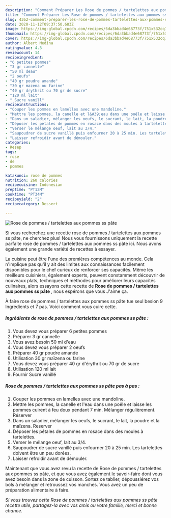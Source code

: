 ```yaml
---
description: "Comment Préparer Les Rose de pommes / tartelettes aux pommes ss pâte"
title: "Comment Préparer Les Rose de pommes / tartelettes aux pommes ss pâte"
slug: 4362-comment-preparer-les-rose-de-pommes-tartelettes-aux-pommes-ss-pate
date: 2020-11-12T09:37:50.683Z
image: https://img-global.cpcdn.com/recipes/6da3bbad4e68773f/751x532cq70/rose-de-pommes-tartelettes-aux-pommes-ss-pate-photo-principale-de-la-recette.jpg
thumbnail: https://img-global.cpcdn.com/recipes/6da3bbad4e68773f/751x532cq70/rose-de-pommes-tartelettes-aux-pommes-ss-pate-photo-principale-de-la-recette.jpg
cover: https://img-global.cpcdn.com/recipes/6da3bbad4e68773f/751x532cq70/rose-de-pommes-tartelettes-aux-pommes-ss-pate-photo-principale-de-la-recette.jpg
author: Albert Medina
ratingvalue: 4.3
reviewcount: 14
recipeingredient:
- "6 petites pommes"
- "3 gr cannelle"
- "50 ml deau"
- "2 oeufs"
- "40 gr poudre amande"
- "30 gr mazena ou farine"
- "40 gr drythrit ou 70 gr de sucre"
- "120 ml lait"
- " Sucre vanill"
recipeinstructions:
- "Couper les pommes en lamelles avec une mandoline."
- "Mettre les pommes, la canelle et l&#39;eau dans une poêle et laisse les pommes cuirent à feu doux pendant 7 min. Mélanger régulièrement. Réserver"
- "Dans un saladier, mélanger les oeufs, le sucrant, le lait, la poudre et la maïzena. Reserver"
- "Déposer les pétales de pommes en rosace dans des moules à tartelettes."
- "Verser le mélange oeuf, lait au 3/4."
- "Saupoudrer de sucre vanillé puis enfourner 20 à 25 min. Les tartelettes doivent être un peu dorées."
- "Laisser refroidir avant de démouler."
categories:
- Resep
tags:
- rose
- de
- pommes

katakunci: rose de pommes 
nutrition: 260 calories
recipecuisine: Indonesian
preptime: "PT12M"
cooktime: "PT34M"
recipeyield: "2"
recipecategory: Dessert

---
```



![Rose de pommes / tartelettes aux pommes ss pâte](https://img-global.cpcdn.com/recipes/6da3bbad4e68773f/751x532cq70/rose-de-pommes-tartelettes-aux-pommes-ss-pate-photo-principale-de-la-recette.jpg)

Si vous recherchez une recette rose de pommes / tartelettes aux pommes ss pâte, ne cherchez plus! Nous vous fournissons uniquement la recette parfaite rose de pommes / tartelettes aux pommes ss pâte ici. Nous avons également une grande variété de recettes à essayer.

La cuisine peut être l'une des premières compétences au monde. Cela n'implique pas qu'il y ait des limites aux connaissances facilement disponibles pour le chef curieux de renforcer ses capacités. Même les meilleurs cuisiniers, également experts, peuvent constamment découvrir de nouveaux plats, techniques et méthodes pour améliorer leurs capacités culinaires, alors essayons cette recette de <strong> Rose de pommes / tartelettes aux pommes ss pâte </strong>, nous espérons que vous J'aime ça.

<!--inarticleads1-->

À faire rose de pommes / tartelettes aux pommes ss pâte tue seul besion 9 Ingrédients et 7 pas. Voici comment vous cuire cette.

##### Ingrédients de rose de pommes / tartelettes aux pommes ss pâte :

1. Vous devez vous préparer 6 petites pommes
1. Préparer 3 gr cannelle
1. Vous avez besoin 50 ml d&#39;eau
1. Vous devez vous préparer 2 oeufs
1. Préparer 40 gr poudre amande
1. Utilisation 30 gr maïzena ou farine
1. Vous devez vous préparer 40 gr d&#39;érythrit ou 70 gr de sucre
1. Utilisation 120 ml lait
1. Fournir  Sucre vanillé




<!--inarticleads2-->

##### Rose de pommes / tartelettes aux pommes ss pâte pas à pas :

1. Couper les pommes en lamelles avec une mandoline.
1. Mettre les pommes, la canelle et l&#39;eau dans une poêle et laisse les pommes cuirent à feu doux pendant 7 min. Mélanger régulièrement. Réserver
1. Dans un saladier, mélanger les oeufs, le sucrant, le lait, la poudre et la maïzena. Reserver
1. Déposer les pétales de pommes en rosace dans des moules à tartelettes.
1. Verser le mélange oeuf, lait au 3/4.
1. Saupoudrer de sucre vanillé puis enfourner 20 à 25 min. Les tartelettes doivent être un peu dorées.
1. Laisser refroidir avant de démouler.




<!--inarticleads1-->

<p>
Maintenant que vous avez revu la recette de Rose de pommes / tartelettes aux pommes ss pâte, et que vous avez également le savoir-faire dont vous avez besoin dans la zone de cuisson. Sortez ce tablier, dépoussiérez vos bols à mélanger et retroussez vos manches. Vous avez un peu de préparation alimentaire à faire.
</p>

<p>
<i>Si vous trouvez cette Rose de pommes / tartelettes aux pommes ss pâte recette utile, partagez-la avec vos amis ou votre famille, merci et bonne chance.</i>
</p>
